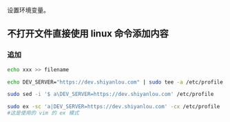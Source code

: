设置环境变量。

## 不打开文件直接使用 linux 命令添加内容

### 追加
```bash
echo xxx >> filename

echo DEV_SERVER="https://dev.shiyanlou.com" | sudo tee -a /etc/profile

sudo sed -i '$ a\DEV_SERVER=https://dev.shiyanlou.com' /etc/profile

sudo ex -sc 'a|DEV_SERVER=https://dev.shiyanlou.com' -cx /etc/profile
#这是使用的 vim 的 ex 模式
```
